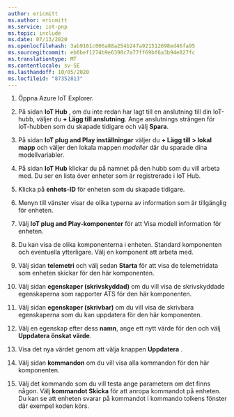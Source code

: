 ```yaml
---
author: ericmitt
ms.author: ericmitt
ms.service: iot-pnp
ms.topic: include
ms.date: 07/13/2020
ms.openlocfilehash: 3ab9161c006a88a254b247a921512698ed46fa95
ms.sourcegitcommit: eb6bef1274b9e6390c7a77ff69bf6a3b94e827fc
ms.translationtype: MT
ms.contentlocale: sv-SE
ms.lasthandoff: 10/05/2020
ms.locfileid: "87352813"
---
```

1. Öppna Azure IoT Explorer.

1. På sidan **IoT Hub** , om du inte redan har lagt till en anslutning till din IoT-hubb, väljer du **+ Lägg till anslutning**. Ange anslutnings strängen för IoT-hubben som du skapade tidigare och välj **Spara**.

1. På sidan **IoT plug and Play inställningar** väljer du **+ Lägg till > lokal mapp** och väljer den lokala mappen *modeller* där du sparade dina modellvariabler.

1. På sidan **IoT Hub** klickar du på namnet på den hubb som du vill arbeta med. Du ser en lista över enheter som är registrerade i IoT Hub.

1. Klicka på **enhets-ID** för enheten som du skapade tidigare.

1. Menyn till vänster visar de olika typerna av information som är tillgänglig för enheten.

1. Välj **IoT plug and Play-komponenter** för att Visa modell information för enheten.

1. Du kan visa de olika komponenterna i enheten. Standard komponenten och eventuella ytterligare. Välj en komponent att arbeta med.

1. Välj sidan **telemetri** och välj sedan **Starta** för att visa de telemetridata som enheten skickar för den här komponenten.

1. Välj sidan **egenskaper (skrivskyddad)** om du vill visa de skrivskyddade egenskaperna som rapporter ATS för den här komponenten.

1. Välj sidan **egenskaper (skrivbar)** om du vill visa de skrivbara egenskaperna som du kan uppdatera för den här komponenten.

1. Välj en egenskap efter dess **namn**, ange ett nytt värde för den och välj **Uppdatera önskat värde**.

1. Visa det nya värdet genom att välja knappen **Uppdatera** .

1. Välj sidan **kommandon** om du vill visa alla kommandon för den här komponenten.

1. Välj det kommando som du vill testa ange parametern om det finns någon. Välj **kommandot Skicka** för att anropa kommandot på enheten. Du kan se att enheten svarar på kommandot i kommando tolkens fönster där exempel koden körs.
